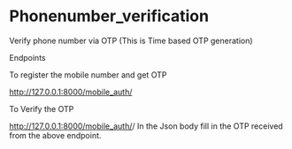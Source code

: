# Phonenumber_verification
Verify phone number via OTP
(This is Time based OTP generation)

Endpoints

To register the mobile number and get OTP

http://127.0.0.1:8000/mobile_auth/<phone>
  
  
To Verify the OTP

http://127.0.0.1:8000/mobile_auth/<phone>/
In the Json body fill in the OTP received  from the above endpoint.

